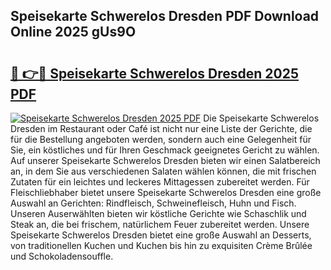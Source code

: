 ## Speisekarte Schwerelos Dresden PDF Download Online 2025 gUs9O

# <h2><a href="http://gcahg1.nevu.top/?p=Speisekarte+Schwerelos+Dresden">🔗 👉🔴 Speisekarte Schwerelos Dresden 2025 PDF</a></h2>

[![Speisekarte Schwerelos Dresden 2025 PDF](https://i.imgur.com/dBaPXMq.png)](http://gcahg1.nevu.top/?p=Speisekarte+Schwerelos+Dresden)
Die Speisekarte Schwerelos Dresden im Restaurant oder Café ist nicht nur eine Liste der Gerichte, die für die Bestellung angeboten werden, sondern auch eine Gelegenheit für Sie, ein köstliches und für Ihren Geschmack geeignetes Gericht zu wählen. Auf unserer Speisekarte Schwerelos Dresden bieten wir einen Salatbereich an, in dem Sie aus verschiedenen Salaten wählen können, die mit frischen Zutaten für ein leichtes und leckeres Mittagessen zubereitet werden. Für Fleischliebhaber bietet unsere Speisekarte Schwerelos Dresden eine große Auswahl an Gerichten: Rindfleisch, Schweinefleisch, Huhn und Fisch. Unseren Auserwählten bieten wir köstliche Gerichte wie Schaschlik und Steak an, die bei frischem, natürlichem Feuer zubereitet werden. Unsere Speisekarte Schwerelos Dresden bietet eine große Auswahl an Desserts, von traditionellen Kuchen und Kuchen bis hin zu exquisiten Crème Brûlée und Schokoladensouffle.
